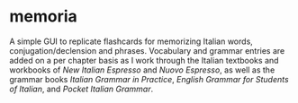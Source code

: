 # memoria
A simple GUI to replicate flashcards for memorizing Italian words, conjugation/declension and phrases. Vocabulary and grammar entries are added on a per chapter basis as I work through the Italian textbooks and workbooks of _New Italian Espresso_ and _Nuovo Espresso_, as well as the grammar books _Italian Grammar in Practice_, _English Grammar for Students of Italian_, and _Pocket Italian Grammar_.
